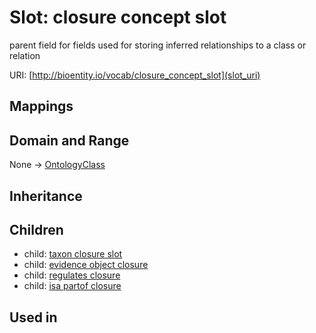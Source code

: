 # Slot: closure concept slot


parent field for fields used for storing inferred relationships to a class or relation

URI: [http://bioentity.io/vocab/closure_concept_slot](slot_uri)
## Mappings

## Domain and Range

None -> [OntologyClass](OntologyClass.md)
## Inheritance

## Children

 *  child: [taxon closure slot](taxon_closure_slot.md)
 *  child: [evidence object closure](evidence_object_closure.md)
 *  child: [regulates closure](regulates_closure.md)
 *  child: [isa partof closure](isa_partof_closure.md)
## Used in

